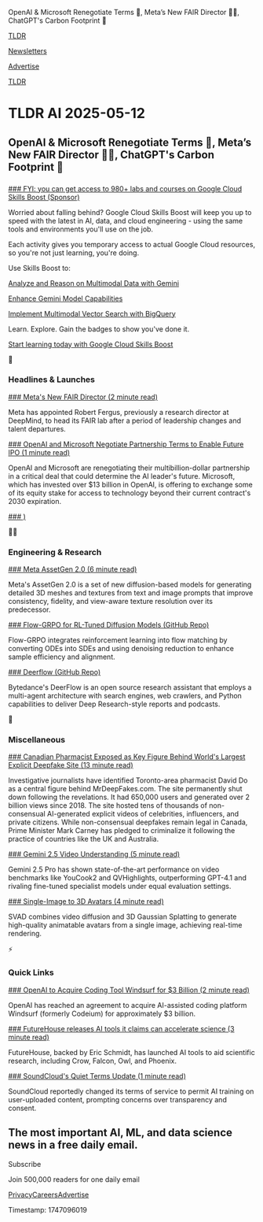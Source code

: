 OpenAI & Microsoft Renegotiate Terms 🤝, Meta’s New FAIR Director 🧑‍🚀, ChatGPT's Carbon Footprint 👣

[TLDR](/)

[Newsletters](/newsletters)

[Advertise](https://advertise.tldr.tech/)

[TLDR](/)

# TLDR AI 2025-05-12

## OpenAI & Microsoft Renegotiate Terms 🤝, Meta’s New FAIR Director 🧑‍🚀, ChatGPT's Carbon Footprint 👣

### 

[### FYI: you can get access to 980+ labs and courses on Google Cloud Skills Boost (Sponsor)](https://d2swt604.na1.hs-sales-engage.com/Ctc/GH+23284/d2SwT604/JjT5m-BpW50kH_H6lZ3mcW7wQm7p1k41mkW8xGyBQ2Vm-YVW4nKn_K2ZjrmQW8CBr_Z5LWt_XW6tW1Tc7fl-z7W8yhGMd22ZFnvW8t8zpd70n37RW373wpZ2QXBPHW5qKzyf6DcL4xW8zCxhD82tLQRW5j1-vB6kcbGQN4T9P2vDdMXzVcCpPx1Yt36BW823Q-L3K3gbbW7zLMyq5YyY_hW23sqQN6NJWQtW3NxVsd2V2PjvN5T1Gg-sDXbHW86T8cd6NnsXXW5n32Bc3PkPYmW90Gvb81SLLYwW4ZS96c94_0gwW392r543TdTrrW2Pg8vW74dJjqW9f-1fH1hlS5PW1bnkwk3QwsY5VPKYxR7LFvjsW4fdT__1WmKXkW1nTpkv66nhWpVM22cR7VjYjMW8dphyG8ZD-4jW28cWw03MkcpWf53dzgH04)

Worried about falling behind? Google Cloud Skills Boost will keep you up to speed with the latest in AI, data, and cloud engineering - using the same tools and environments you'll use on the job.

Each activity gives you temporary access to actual Google Cloud resources, so you're not just learning, you're doing.

Use Skills Boost to:

[Analyze and Reason on Multimodal Data with Gemini](https://www.cloudskillsboost.google/course_templates/1240utm_source=mindshare_program&utm_medium=email&utm_campaign=FY25-Q2-EMEA-google-developer-program&utm_content=tldr&utm_term=-)

[Enhance Gemini Model Capabilities](https://www.cloudskillsboost.google/course_templates/1241?utm_source=mindshare_program&utm_medium=email&utm_campaign=FY25-Q2-EMEA-google-developer-program&utm_content=tldr&utm_term=-)

[Implement Multimodal Vector Search with BigQuery](https://www.cloudskillsboost.google/paths/1803/course_templates/1232?utm_source=mindshare_program&utm_medium=email&utm_campaign=FY25-Q2-EMEA-google-developer-program&utm_content=tldr&utm_term=-)

Learn. Explore. Gain the badges to show you've done it.

[Start learning today with Google Cloud Skills Boost](https://d2swt604.na1.hs-sales-engage.com/Ctc/GH+23284/d2SwT604/JjT5m-BpW50kH_H6lZ3mcW7wQm7p1k41mkW8xGyBQ2Vm-YVW4nKn_K2ZjrmQW8CBr_Z5LWt_XW6tW1Tc7fl-z7W8yhGMd22ZFnvW8t8zpd70n37RW373wpZ2QXBPHW5qKzyf6DcL4xW8zCxhD82tLQRW5j1-vB6kcbGQN4T9P2vDdMXzVcCpPx1Yt36BW823Q-L3K3gbbW7zLMyq5YyY_hW23sqQN6NJWQtW3NxVsd2V2PjvN5T1Gg-sDXbHW86T8cd6NnsXXW5n32Bc3PkPYmW90Gvb81SLLYwW4ZS96c94_0gwW392r543TdTrrW2Pg8vW74dJjqW9f-1fH1hlS5PW1bnkwk3QwsY5VPKYxR7LFvjsW4fdT__1WmKXkW1nTpkv66nhWpVM22cR7VjYjMW8dphyG8ZD-4jW28cWw03MkcpWf53dzgH04)

🚀

### Headlines & Launches

[### Meta's New FAIR Director (2 minute read)](https://techcrunch.com/2025/05/08/meta-taps-former-google-deepmind-director-to-lead-its-ai-research-lab/?utm_source=tldrai)

Meta has appointed Robert Fergus, previously a research director at DeepMind, to head its FAIR lab after a period of leadership changes and talent departures.

[### OpenAI and Microsoft Negotiate Partnership Terms to Enable Future IPO (1 minute read)](https://techcrunch.com/2025/05/11/microsoft-and-openai-may-be-renegotiating-their-partnership/?utm_source=tldrai)

OpenAI and Microsoft are renegotiating their multibillion-dollar partnership in a critical deal that could determine the AI leader's future. Microsoft, which has invested over $13 billion in OpenAI, is offering to exchange some of its equity stake for access to technology beyond their current contract's 2030 expiration.

[### )](https://x.com/OpenAIDevs/status/1920556386083102844?utm_source=tldrai)

👨‍💻

### Engineering & Research

[### Meta AssetGen 2.0 (6 minute read)](https://developers.meta.com/horizon/blog/AssetGen2?utm_source=tldrai)

Meta's AssetGen 2.0 is a set of new diffusion-based models for generating detailed 3D meshes and textures from text and image prompts that improve consistency, fidelity, and view-aware texture resolution over its predecessor.

[### Flow-GRPO for RL-Tuned Diffusion Models (GitHub Repo)](https://github.com/yifan123/flow_grpo?utm_source=tldrai)

Flow-GRPO integrates reinforcement learning into flow matching by converting ODEs into SDEs and using denoising reduction to enhance sample efficiency and alignment.

[### Deerflow (GitHub Repo)](https://github.com/bytedance/deer-flow?utm_source=tldrai)

Bytedance's DeerFlow is an open source research assistant that employs a multi-agent architecture with search engines, web crawlers, and Python capabilities to deliver Deep Research-style reports and podcasts.

🎁

### Miscellaneous

[### Canadian Pharmacist Exposed as Key Figure Behind World's Largest Explicit Deepfake Site (13 minute read)](https://www.cbc.ca/amp/1.7527626?utm_source=tldrai)

Investigative journalists have identified Toronto-area pharmacist David Do as a central figure behind MrDeepFakes.com. The site permanently shut down following the revelations. It had 650,000 users and generated over 2 billion views since 2018. The site hosted tens of thousands of non-consensual AI-generated explicit videos of celebrities, influencers, and private citizens. While non-consensual deepfakes remain legal in Canada, Prime Minister Mark Carney has pledged to criminalize it following the practice of countries like the UK and Australia.

[### Gemini 2.5 Video Understanding (5 minute read)](https://developers.googleblog.com/en/gemini-2-5-video-understanding/?utm_source=tldrai)

Gemini 2.5 Pro has shown state-of-the-art performance on video benchmarks like YouCook2 and QVHighlights, outperforming GPT-4.1 and rivaling fine-tuned specialist models under equal evaluation settings.

[### Single-Image to 3D Avatars (4 minute read)](https://yc4ny.github.io/SVAD/?utm_source=tldrai)

SVAD combines video diffusion and 3D Gaussian Splatting to generate high-quality animatable avatars from a single image, achieving real-time rendering.

⚡️

### Quick Links

[### OpenAI to Acquire Coding Tool Windsurf for $3 Billion (2 minute read)](https://www.reuters.com/business/openai-agrees-buy-windsurf-about-3-billion-bloomberg-news-reports-2025-05-06/?utm_source=tldrai)

OpenAI has reached an agreement to acquire AI-assisted coding platform Windsurf (formerly Codeium) for approximately $3 billion.

[### FutureHouse releases AI tools it claims can accelerate science (3 minute read)](https://techcrunch.com/2025/05/01/futurehouse-releases-ai-tools-it-claims-can-accelerate-science/?utm_source=tldrai)

FutureHouse, backed by Eric Schmidt, has launched AI tools to aid scientific research, including Crow, Falcon, Owl, and Phoenix.

[### SoundCloud's Quiet Terms Update (1 minute read)](https://x.com/ednewtonrex/status/1920867088455135723?utm_source=tldrai)

SoundCloud reportedly changed its terms of service to permit AI training on user-uploaded content, prompting concerns over transparency and consent.

## The most important AI, ML, and data science news in a free daily email.

Subscribe

Join 500,000 readers for one daily email

[Privacy](/privacy)[Careers](https://jobs.ashbyhq.com/tldr.tech)[Advertise](/ai/advertise)

Timestamp: 1747096019